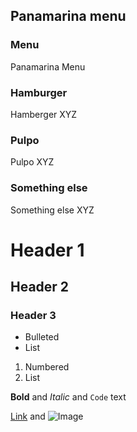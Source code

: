 ## Panamarina menu

### Menu

Panamarina Menu

### Hamburger

Hamberger XYZ

### Pulpo

Pulpo XYZ


### Something else

Something else XYZ


# Header 1
## Header 2
### Header 3

- Bulleted
- List

1. Numbered
2. List

**Bold** and _Italic_ and `Code` text

[Link](url) and ![Image](src)
```


